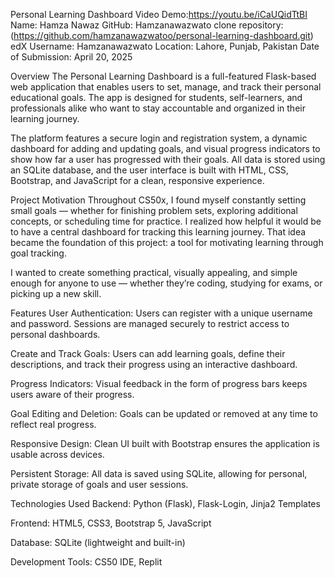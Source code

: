 
Personal Learning Dashboard
Video Demo:https://youtu.be/iCaUQidTtBI
Name: Hamza Nawaz
GitHub: Hamzanawazwato
clone repository:(https://github.com/hamzanawazwatoo/personal-learning-dashboard.git)
edX Username: Hamzanawazwato
Location: Lahore, Punjab, Pakistan
Date of Submission: April 20, 2025

Overview
The Personal Learning Dashboard is a full-featured Flask-based web application that enables users to set, manage, and track their personal educational goals. The app is designed for students, self-learners, and professionals alike who want to stay accountable and organized in their learning journey.

The platform features a secure login and registration system, a dynamic dashboard for adding and updating goals, and visual progress indicators to show how far a user has progressed with their goals. All data is stored using an SQLite database, and the user interface is built with HTML, CSS, Bootstrap, and JavaScript for a clean, responsive experience.

Project Motivation
Throughout CS50x, I found myself constantly setting small goals — whether for finishing problem sets, exploring additional concepts, or scheduling time for practice. I realized how helpful it would be to have a central dashboard for tracking this learning journey. That idea became the foundation of this project: a tool for motivating learning through goal tracking.

I wanted to create something practical, visually appealing, and simple enough for anyone to use — whether they’re coding, studying for exams, or picking up a new skill.

Features
 User Authentication: Users can register with a unique username and password. Sessions are managed securely to restrict access to personal dashboards.

 Create and Track Goals: Users can add learning goals, define their descriptions, and track their progress using an interactive dashboard.

 Progress Indicators: Visual feedback in the form of progress bars keeps users aware of their progress.

 Goal Editing and Deletion: Goals can be updated or removed at any time to reflect real progress.

 Responsive Design: Clean UI built with Bootstrap ensures the application is usable across devices.

 Persistent Storage: All data is saved using SQLite, allowing for personal, private storage of goals and user sessions.

Technologies Used
Backend: Python (Flask), Flask-Login, Jinja2 Templates

Frontend: HTML5, CSS3, Bootstrap 5, JavaScript

Database: SQLite (lightweight and built-in)

Development Tools: CS50 IDE, Replit


